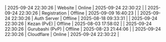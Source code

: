 | 2025-09-24 22:30:26 | Website | Online | 2025-09-24 22:30:22 |
| 2025-09-24 22:30:26 | Registration | Offline | 2025-09-09 16:40:23 |
| 2025-09-24 22:30:26 | Auth Server | Offline | 2025-08-18 09:33:31 |
| 2025-09-24 22:30:26 | Kezan (PvE) | Offline | 2025-08-03 17:58:02 |
| 2025-09-24 22:30:26 | Gurubashi (PvP) | Offline | 2025-08-23 21:44:06 |
| 2025-09-24 22:30:26 | Cloudflare | Online | 2025-09-24 22:30:22 |
